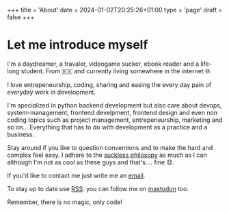 +++
title = 'About'
date = 2024-01-02T20:25:26+01:00
type = 'page'
draft = false
+++

# Let me introduce myself

I'm a daydreamer, a travaler, videogame sucker, ebook reader and a life-long student. From 🇪🇸 and currently living somewhere in the internet 🌐.

I love entrepeneurship, coding, sharing and easing the every day pain of everyday work in development.

I'm specialized in python backend development but also care about devops, system-management, frontend develpment, frontend design and even non coding topics such as project management, entrepeneurship, marketing and so on... Everything that has to do with development as a practice and a business.

Stay around if you like to question conventions and to make the hard and complex feel easy. I adhere to the [suckless philosopy](https://suckless.org/philosophy/) as much as I can although I'm not as cool as these guys and that's.... fine 😞.

If you'd like to contact me just write me an [email](mailto:fernando.andeca@gmail.com).

To stay up to date use [RSS](/index.xml). you can follow me on [mastodon](https://mastodon.social/@fernandoAFS) too.

Remember, there is no magic, only code!
